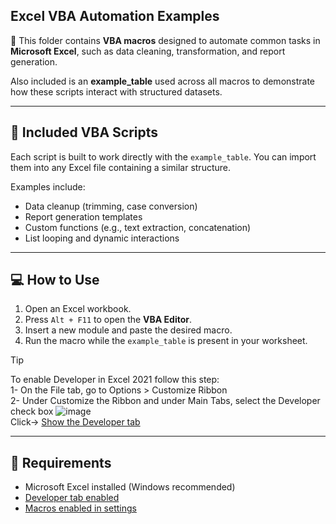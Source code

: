 ## Excel VBA Automation Examples

📂 This folder contains **VBA macros** designed to automate common tasks in **Microsoft Excel**, such as data cleaning, transformation, and report generation.

Also included is an **example_table** used across all macros to demonstrate how these scripts interact with structured datasets.

---

## 🧰 Included VBA Scripts

Each script is built to work directly with the `example_table`. You can import them into any Excel file containing a similar structure.

Examples include:
- Data cleanup (trimming, case conversion)
- Report generation templates
- Custom functions (e.g., text extraction, concatenation)
- List looping and dynamic interactions

---

## 💻 How to Use

1. Open an Excel workbook.
2. Press `Alt + F11` to open the **VBA Editor**.
3. Insert a new module and paste the desired macro.
4. Run the macro while the `example_table` is present in your worksheet.
   
>[!Tip]
>To enable Developer in Excel 2021 follow this step:  
> 1- On the File tab, go to Options > Customize Ribbon  
> 2- Under Customize the Ribbon and under Main Tabs, select the Developer check box
>![image](https://github.com/user-attachments/assets/049887b7-70fc-4066-ae3e-ae41c450e132)  
>Click-> [Show the Developer tab](https://support.microsoft.com/en-us/office/show-the-developer-tab-e1192344-5e56-4d45-931b-e5fd9bea2d45)  

---

## 📌 Requirements

- Microsoft Excel installed (Windows recommended)  
- [Developer tab enabled](https://support.microsoft.com/en-us/office/show-the-developer-tab-e1192344-5e56-4d45-931b-e5fd9bea2d45)  
- [Macros enabled in settings](https://support.microsoft.com/en-us/office/enable-or-disable-macros-in-microsoft-365-files-12b036fd-d140-4e74-b45e-16fed1a7e5c6)  


